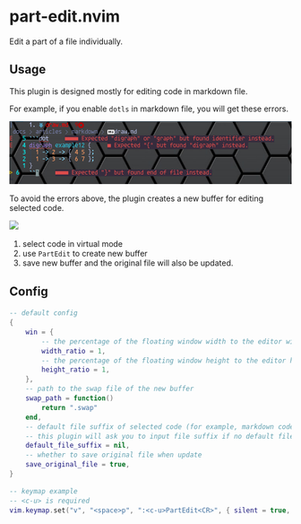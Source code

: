 # part-edit.nvim

Edit a part of a file individually.

## Usage

This plugin is designed mostly for editing code in markdown file.

For example, if you enable `dotls` in markdown file, you will get these errors.

<img src="https://github.com/niuiic/assets/blob/main/part-edit.nvim/error.png" />

To avoid the errors above, the plugin creates a new buffer for editing selected code.

<img src="https://github.com/niuiic/assets/blob/main/part-edit.nvim/usage.gif" />

1. select code in virtual mode
2. use `PartEdit` to create new buffer
3. save new buffer and the original file will also be updated.

## Config

```lua
-- default config
{
	win = {
		-- the percentage of the floating window width to the editor width
		width_ratio = 1,
		-- the percentage of the floating window height to the editor height
		height_ratio = 1,
	},
	-- path to the swap file of the new buffer
	swap_path = function()
		return ".swap"
	end,
	-- default file suffix of selected code (for example, markdown code -> md)t
	-- this plugin will ask you to input file suffix if no default file suffix specified
	default_file_suffix = nil,
    -- whether to save original file when update
	save_original_file = true,
}
```

```lua
-- keymap example
-- <c-u> is required
vim.keymap.set("v", "<space>p", ":<c-u>PartEdit<CR>", { silent = true, mode = "v"})
```
